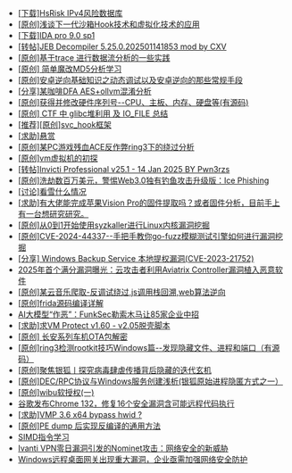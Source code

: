 + [[下载]HsRisk IPv4风险数据库](https://bbs.kanxue.com/thread-285213.htm)
+ [[原创]浅谈下一代沙箱Hook技术和虚拟化技术的应用](https://bbs.kanxue.com/thread-283824.htm)
+ [[下载]IDA pro 9.0 sp1](https://bbs.kanxue.com/thread-285234.htm)
+ [[转帖]JEB Decompiler 5.25.0.202501141853 mod by CXV](https://bbs.kanxue.com/thread-285249.htm)
+ [[原创]基于trace 进行数据流分析的一些实践](https://bbs.kanxue.com/thread-285243.htm)
+ [[原创] 简单魔改MD5分析学习](https://bbs.kanxue.com/thread-285248.htm)
+ [[原创]安卓逆向基础知识之动态调试以及安卓逆向的那些常规手段](https://bbs.kanxue.com/thread-279978.htm)
+ [[分享]某咖啡DFA AES+ollvm混淆分析](https://bbs.kanxue.com/thread-284992.htm)
+ [[原创]获得并修改硬件序列号--CPU、主板、内存、硬盘等(有源码)](https://bbs.kanxue.com/thread-282756.htm)
+ [[原创] CTF 中 glibc堆利用 及 IO_FILE 总结](https://bbs.kanxue.com/thread-272098.htm)
+ [[推荐][原创]svc_hook框架](https://bbs.kanxue.com/thread-284713.htm)
+ [[求助]悬赏](https://bbs.kanxue.com/thread-285250.htm)
+ [[原创]某PC游戏残血ACE反作弊ring3下的绕过分析](https://bbs.kanxue.com/thread-284667.htm)
+ [[原创]vm虚拟机的初探](https://bbs.kanxue.com/thread-284883.htm)
+ [[转帖]Invicti Professional v25.1 - 14 Jan 2025 BY Pwn3rzs](https://bbs.kanxue.com/thread-285251.htm)
+ [[原创]洗劫数百万美元，警惕Web3.0独有钓鱼攻击升级版：Ice Phishing](https://bbs.kanxue.com/thread-285254.htm)
+ [[讨论]看雪什么情况](https://bbs.kanxue.com/thread-285253.htm)
+ [[求助]有大佬能完成苹果Vision Pro的固件提取吗？或者固件分析，目前手上有一台想研究研究。](https://bbs.kanxue.com/thread-285252.htm)
+ [[原创]从0到1开始使用syzkaller进行Linux内核漏洞挖掘](https://bbs.kanxue.com/thread-265405.htm)
+ [[原创]CVE-2024-44337--手把手教你go-fuzz模糊测试引擎如何进行漏洞挖掘](https://bbs.kanxue.com/thread-284029.htm)
+ [[分享] Windows Backup Service 本地提权漏洞(CVE-2023-21752)](https://bbs.kanxue.com/thread-276730.htm)
+ [2025年首个满分漏洞曝光：云攻击者利用Aviatrix Controller漏洞植入恶意软件](https://bbs.kanxue.com/thread-285230.htm)
+ [[原创]某云音乐爬取-反调试绕过,js调用栈回溯,web算法逆向](https://bbs.kanxue.com/thread-284757.htm)
+ [[原创]frida源码编译详解](https://bbs.kanxue.com/thread-275763.htm)
+ [AI大模型“作恶”：FunkSec勒索木马让85家企业中招](https://bbs.kanxue.com/thread-285246.htm)
+ [[求助]求VM Protect v1.60 - v2.05脱壳脚本](https://bbs.kanxue.com/thread-165679.htm)
+ [[原创]  长安系列车机OTA包解密](https://bbs.kanxue.com/thread-285256.htm)
+ [[原创]ring3检测rootkit技巧Windows篇--发现隐藏文件、进程和端口（有源码）](https://bbs.kanxue.com/thread-285255.htm)
+ [[原创]聚焦银狐丨探究病毒肆虐传播背后隐藏的迭代玄机](https://bbs.kanxue.com/thread-285257.htm)
+ [[原创]DEC/RPC协议与Windows服务创建浅析(银狐原始进程隐匿方式之一）](https://bbs.kanxue.com/thread-285258.htm)
+ [[原创]wibu软授权(一)](https://bbs.kanxue.com/thread-275655.htm)
+ [谷歌发布Chrome 132，修复16个安全漏洞含可能远程代码执行](https://bbs.kanxue.com/thread-285260.htm)
+ [[求助]VMP 3.6 x64 bypass hwid ?](https://bbs.kanxue.com/thread-282274.htm)
+ [[原创]PE dump 后实现反编译的通用方法](https://bbs.kanxue.com/thread-284958.htm)
+ [SIMD指令学习](https://bbs.kanxue.com/thread-285232.htm)
+ [Ivanti VPN零日漏洞引发的Nominet攻击：网络安全的新威胁](https://bbs.kanxue.com/thread-285262.htm)
+ [Windows远程桌面网关出现重大漏洞，企业亟需加强网络安全防护](https://bbs.kanxue.com/thread-285261.htm)
